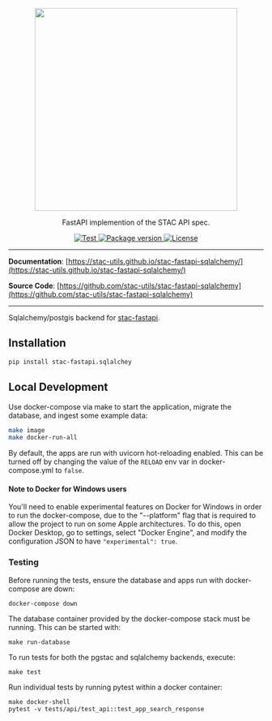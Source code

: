 <p align="center">
  <img src="https://github.com/radiantearth/stac-site/raw/master/images/logo/stac-030-long.png" width=400>
  <p align="center">FastAPI implemention of the STAC API spec.</p>
</p>
<p align="center">
  <a href="https://github.com/stac-utils/stac-fastapi-sqlalchemy/actions?query=workflow%3Acicd" target="_blank">
      <img src="https://github.com/stac-utils/stac-fastapi-sqlalchemy/workflows/stac-fastapi-sqlalchemy/badge.svg" alt="Test">
  </a>
  <a href="https://pypi.org/project/stac-fastapi-sqlalchemy" target="_blank">
      <img src="https://img.shields.io/pypi/v/stac-fastapi-sqlalchemy.api?color=%2334D058&label=pypi%20package" alt="Package version">
  </a>
  <a href="https://github.com/stac-utils/stac-fastapi-sqlalchemy/blob/master/LICENSE" target="_blank">
      <img src="https://img.shields.io/github/license/stac-utils/stac-fastapi.-sqlalchemysvg" alt="License">
  </a>
</p>

---

**Documentation**: [https://stac-utils.github.io/stac-fastapi-sqlalchemy/](https://stac-utils.github.io/stac-fastapi-sqlalchemy/)

**Source Code**: [https://github.com/stac-utils/stac-fastapi-sqlalchemy](https://github.com/stac-utils/stac-fastapi-sqlalchemy)

---

Sqlalchemy/postgis backend for [stac-fastapi](https://github.com/stac-utils/stac-fastapi).


## Installation

```bash
pip install stac-fastapi.sqlalchey
```

## Local Development

Use docker-compose via make to start the application, migrate the database, and ingest some example data:
```bash
make image
make docker-run-all
```

By default, the apps are run with uvicorn hot-reloading enabled. This can be turned off by changing the value
of the `RELOAD` env var in docker-compose.yml to `false`.

#### Note to Docker for Windows users

You'll need to enable experimental features on Docker for Windows in order to run the docker-compose,
due to the "--platform" flag that is required to allow the project to run on some Apple architectures.
To do this, open Docker Desktop, go to settings, select "Docker Engine", and modify the configuration
JSON to have `"experimental": true`.

### Testing

Before running the tests, ensure the database and apps run with docker-compose are down:

```shell
docker-compose down
```

The database container provided by the docker-compose stack must be running. This can be started with:

```shell
make run-database
```

To run tests for both the pgstac and sqlalchemy backends, execute:

```shell
make test
```


Run individual tests by running pytest within a docker container:

```shell
make docker-shell
pytest -v tests/api/test_api::test_app_search_response
```
